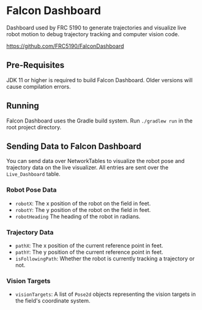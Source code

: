 # Falcon Dashboard
Dashboard used by FRC 5190 to generate trajectories and visualize live robot motion to debug trajectory tracking and computer vision code.

https://github.com/FRC5190/FalconDashboard

## Pre-Requisites
JDK 11 or higher is required to build Falcon Dashboard. Older versions will cause compilation errors.

## Running
Falcon Dashboard uses the Gradle build system. Run `./gradlew run` in the root project directory.

## Sending Data to Falcon Dashboard
You can send data over NetworkTables to visualize the robot pose and trajectory data on the live visualizer. All entries are sent over the `Live_Dashboard` table.

### Robot Pose Data
 - `robotX`: The x position of the robot on the field in feet.
 - `robotY`: The y position of the robot on the field in feet.
 - `robotHeading` The heading of the robot in radians.
 
### Trajectory Data
 - `pathX`: The x position of the current reference point in feet.
 - `pathY`: The y position of the current reference point in feet.
 - `isFollowingPath`: Whether the robot is currently tracking a trajectory or not.
 
### Vision Targets
 - `visionTargets`: A list of `Pose2d` objects representing the vision targets in the field's coordinate system.
 
